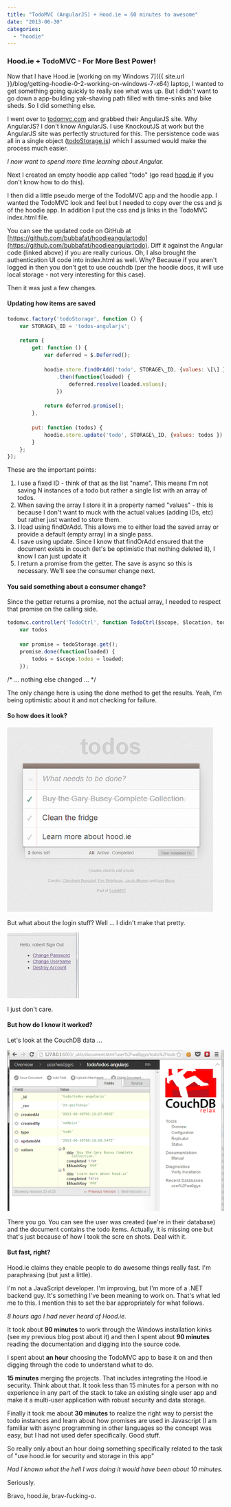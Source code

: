 ```yaml
---
title: "TodoMVC (AngularJS) + Hood.ie = 60 minutes to awesome"
date: "2013-06-30"
categories: 
  - "hoodie"
---
```


### Hood.ie + TodoMVC - For More Best Power!

Now that I have Hood.ie [working on my Windows 7]({{ site.url }}/blog/getting-hoodie-0-2-working-on-windows-7-x64) laptop, I wanted to get something going quickly to really see what was up. But I didn't want to go down a app-building yak-shaving path filled with time-sinks and bike sheds. So I did something else.

I went over to [todomvc.com](http://todomvc.com) and grabbed their AngularJS site. Why AngularJS? I don't know AngularJS. I use KnockoutJS at work but the AngularJS site was perfectly structured for this. The persistence code was all in a single object ([todoStorage.js](https://github.com/tastejs/todomvc/blob/gh-pages/architecture-examples/angularjs/js/services/todoStorage.js)) which I assumed would make the process much easier.

_I now want to spend more time learning about Angular._

Next I created an empty hoodie app called "todo" (go read [hood.ie](http://hood.ie) if you don't know how to do this).

I then did a little pseudo merge of the TodoMVC app and the hoodie app. I wanted the TodoMVC look and feel but I needed to copy over the css and js of the hoodie app. In addition I put the css and js links in the TodoMVC index.html file.

You can see the updated code on GitHub at [https://github.com/bubbafat/hoodieangulartodo](https://github.com/bubbafat/hoodieangulartodo). Diff it against the Angular code (linked above) if you are really curious. Oh, I also brought the authentication UI code into index.html as well. Why? Because if you aren't logged in then you don't get to use couchdb (per the hoodie docs, it will use local storage - not very interesting for this case).

Then it was just a few changes.

#### Updating how items are saved

```js
todomvc.factory('todoStorage', function () {
    var STORAGE\_ID = 'todos-angularjs';

    return {
        get: function () {
            var deferred = $.Deferred();

            hoodie.store.findOrAdd('todo', STORAGE\_ID, {values: \[\] })
                .then(function(loaded) {
                    deferred.resolve(loaded.values);
                })
				
            return deferred.promise();
        },

        put: function (todos) {
            hoodie.store.update('todo', STORAGE\_ID, {values: todos })
        }
    };
});
```

These are the important points:

1. I use a fixed ID - think of that as the list "name". This means I'm not saving N instances of a todo but rather a single list with an array of todos.
2. When saving the array I store it in a property named "values" - this is because I don't want to muck with the actual values (adding IDs, etc) but rather just wanted to store them.
3. I load using findOrAdd. This allows me to either load the saved array or provide a default (empty array) in a single pass.
4. I save using update. Since I know that findOrAdd ensured that the document exists in couch (let's be optimistic that nothing deleted it), I know I can just update it
5. I return a promise from the getter. The save is async so this is necessary. We'll see the consumer change next.

#### You said something about a consumer change?

Since the getter returns a promise, not the actual array, I needed to respect that promise on the calling side.

```js
todomvc.controller('TodoCtrl', function TodoCtrl($scope, $location, todoStorage, filterFilter) {
    var todos

    var promise = todoStorage.get();
    promise.done(function(loaded) {
        todos = $scope.todos = loaded;
    });
```

/\* ... nothing else changed ... \*/

The only change here is using the done method to get the results. Yeah, I'm being optimistic about it and not checking for failure.

#### So how does it look?

![](/images/archive/todos.png)

But what about the login stuff? Well ... I didn't make that pretty.

![](/images/archive/save.png)

I just don't care.

#### But how do I know it worked?

Let's look at the CouchDB data ...

![](/images/archive/couchdb-proof.png)

There you go. You can see the user was created (we're in their database) and the document contains the todo items. Actually, it is missing one but that's just because of how I took the scre   en shots. Deal with it.

#### But fast, right?

Hood.ie claims they enable people to do awesome things really fast. I'm paraphrasing (but just a little).

I'm not a JavaScript developer. I'm improving, but I'm more of a .NET backend guy. It's something I've been meaning to work on. That's what led me to this. I mention this to set the bar appropriately for what follows.

_8 hours ago I had never heard of Hood.ie._

It took about **90 minutes** to work through the Windows installation kinks (see my previous blog post about it) and then I spent about **90 minutes** reading the documentation and digging into the source code.

I spent about **an hour** choosing the TodoMVC app to base it on and then digging through the code to understand what to do.

**15 minutes** merging the projects. That includes integrating the Hood.ie security. Think about that. It took less than 15 minutes for a person with no experience in any part of the stack to take an existing single user app and make it a multi-user application with robust security and data storage.

Finally it took me about **30 minutes** to realize the right way to persist the todo instances and learn about how promises are used in Javascript (I am familiar with async programming in other languages so the concept was easy, but I had not used defer specifically. Good stuff.

So really only about an hour doing something specifically related to the task of "use hood.ie for security and storage in this app"

_Had I known what the hell I was doing it would have been about 10 minutes._

Seriously.

Bravo, hood.ie, brav-fucking-o.
